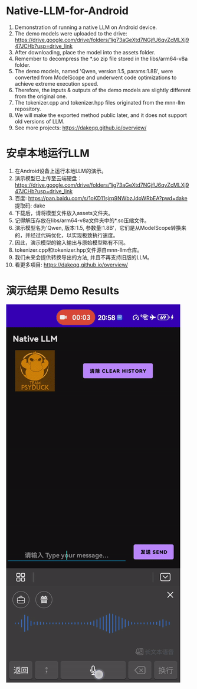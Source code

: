 # Native-LLM-for-Android
1. Demonstration of running a native LLM on Android device.
2. The demo models were uploaded to the drive: https://drive.google.com/drive/folders/1ig73aGeXtd7NGjfU6qvZcMLXj947JCHb?usp=drive_link
3. After downloading, place the model into the assets folder.
4. Remember to decompress the *.so zip file stored in the libs/arm64-v8a folder.
5. The demo models, named 'Qwen, version:1.5, params:1.8B', were converted from ModelScope and underwent code optimizations to achieve extreme execution speed.
6. Therefore, the inputs & outputs of the demo models are slightly different from the original one.
7. The tokenizer.cpp and tokenizer.hpp files originated from the mnn-llm repository.
8. We will make the exported method public later, and it does not support old versions of LLM.
9. See more projects: https://dakeqq.github.io/overview/
# 安卓本地运行LLM
1. 在Android设备上运行本地LLM的演示。
2. 演示模型已上传至云端硬盘：https://drive.google.com/drive/folders/1ig73aGeXtd7NGjfU6qvZcMLXj947JCHb?usp=drive_link
3. 百度: https://pan.baidu.com/s/1oKD11sjrp9NWbzJdoWRbEA?pwd=dake 提取码: dake
4. 下载后，请将模型文件放入assets文件夹。
5. 记得解压存放在libs/arm64-v8a文件夹中的*.so压缩文件。
6. 演示模型名为'Qwen, 版本:1.5, 参数量:1.8B'，它们是从ModelScope转换来的，并经过代码优化，以实现极致执行速度。
7. 因此，演示模型的输入输出与原始模型略有不同。
8. tokenizer.cpp和tokenizer.hpp文件源自mnn-llm仓库。
9. 我们未来会提供转换导出的方法, 并且不再支持旧版的LLM。
10. 看更多項目: https://dakeqq.github.io/overview/
# 演示结果 Demo Results
![Demo Animation](https://github.com/DakeQQ/Native-LLM-for-Android/blob/main/LLM.gif?raw=true)
